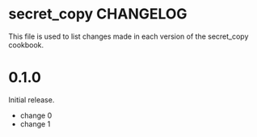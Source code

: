 # secret_copy CHANGELOG

This file is used to list changes made in each version of the secret_copy cookbook.

# 0.1.0

Initial release.

- change 0
- change 1

